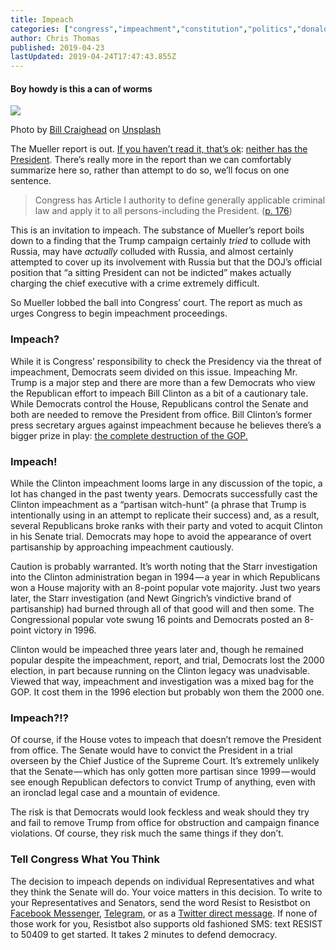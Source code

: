 ```yaml
---
title: Impeach
categories: ["congress","impeachment","constitution","politics","donald-trump"]
author: Chris Thomas
published: 2019-04-23
lastUpdated: 2019-04-24T17:47:43.855Z
---
```

#### Boy howdy is this a can of worms

![](https://cdn-images-1.medium.com/max/1024/0*qWCHMS6v-snsiNPG)

Photo by [Bill Craighead](https://unsplash.com/@craigheadshots?utm_source=medium&utm_medium=referral) on [Unsplash](https://unsplash.com?utm_source=medium&utm_medium=referral)

The Mueller report is out. [If you haven’t read it, that’s ok](https://www.businessinsider.com/people-who-havent-read-the-mueller-report-insist-it-exonerates-trump-2019-4): [neither has the President](https://www.scmp.com/news/world/united-states-canada/article/3004985/donald-trump-says-he-has-not-read-robert-muellers). There’s really more in the report than we can comfortably summarize here so, rather than attempt to do so, we’ll focus on one sentence.

> Congress has Article I authority to define generally applicable criminal law and apply it to all persons-including the President. ([p. 176](https://thebulwark.com/app/uploads/2019/04/report.pdf))

This is an invitation to impeach. The substance of Mueller’s report boils down to a finding that the Trump campaign certainly _tried_ to collude with Russia, may have _actually_ colluded with Russia, and almost certainly attempted to cover up its involvement with Russia but that the DOJ’s official position that “a sitting President can not be indicted” makes actually charging the chief executive with a crime extremely difficult.

So Mueller lobbed the ball into Congress’ court. The report as much as urges Congress to begin impeachment proceedings.

### Impeach?

While it is Congress’ responsibility to check the Presidency via the threat of impeachment, Democrats seem divided on this issue. Impeaching Mr. Trump is a major step and there are more than a few Democrats who view the Republican effort to impeach Bill Clinton as a bit of a cautionary tale. While Democrats control the House, Republicans control the Senate and both are needed to remove the President from office. Bill Clinton’s former press secretary argues against impeachment because he believes there’s a bigger prize in play: [the complete destruction of the GOP.](https://www.nytimes.com/2019/04/22/opinion/theres-a-bigger-prize-than-impeachment.html?action=click&module=Opinion&pgtype=Homepage)

### Impeach!

While the Clinton impeachment looms large in any discussion of the topic, a lot has changed in the past twenty years. Democrats successfully cast the Clinton impeachment as a “partisan witch-hunt” (a phrase that Trump is intentionally using in an attempt to replicate their success) and, as a result, several Republicans broke ranks with their party and voted to acquit Clinton in his Senate trial. Democrats may hope to avoid the appearance of overt partisanship by approaching impeachment cautiously.

Caution is probably warranted. It’s worth noting that the Starr investigation into the Clinton administration began in 1994 — a year in which Republicans won a House majority with an 8-point popular vote majority. Just two years later, the Starr investigation (and Newt Gingrich’s vindictive brand of partisanship) had burned through all of that good will and then some. The Congressional popular vote swung 16 points and Democrats posted an 8-point victory in 1996.

Clinton would be impeached three years later and, though he remained popular despite the impeachment, report, and trial, Democrats lost the 2000 election, in part because running on the Clinton legacy was unadvisable. Viewed that way, impeachment and investigation was a mixed bag for the GOP. It cost them in the 1996 election but probably won them the 2000 one.

### Impeach?!?

Of course, if the House votes to impeach that doesn’t remove the President from office. The Senate would have to convict the President in a trial overseen by the Chief Justice of the Supreme Court. It’s extremely unlikely that the Senate — which has only gotten more partisan since 1999 — would see enough Republican defectors to convict Trump of anything, even with an ironclad legal case and a mountain of evidence.

The risk is that Democrats would look feckless and weak should they try and fail to remove Trump from office for obstruction and campaign finance violations. Of course, they risk much the same things if they don’t.

### Tell Congress What You Think

The decision to impeach depends on individual Representatives and what they think the Senate will do. Your voice matters in this decision. To write to your Representatives and Senators, send the word Resist to Resistbot on [Facebook Messenger](http://m.me/resistbot), [Telegram](http://t.me/resistbot), or as a [Twitter direct message](https://twitter.com/messages/compose?recipient_id=835740314006511618&text=resist). If none of those work for you, Resistbot also supports old fashioned SMS: text RESIST to 50409 to get started. It takes 2 minutes to defend democracy.